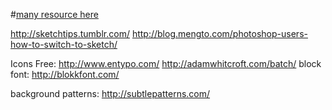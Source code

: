 #[many resource here](https://designcode.io/learn)

http://sketchtips.tumblr.com/
http://blog.mengto.com/photoshop-users-how-to-switch-to-sketch/

Icons Free:
  http://www.entypo.com/
  http://adamwhitcroft.com/batch/
  block font: http://blokkfont.com/


background patterns:
  http://subtlepatterns.com/